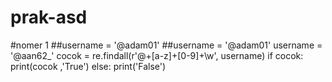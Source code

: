 # prak-asd
#nomer 1
##username = '@adam01'
##username = '@adam01'
username = '@aan62_'
cocok = re.findall(r'@+[a-z]+[0-9]+\w', username)
if cocok:
    print(cocok ,'True') 
else:
    print('False')
